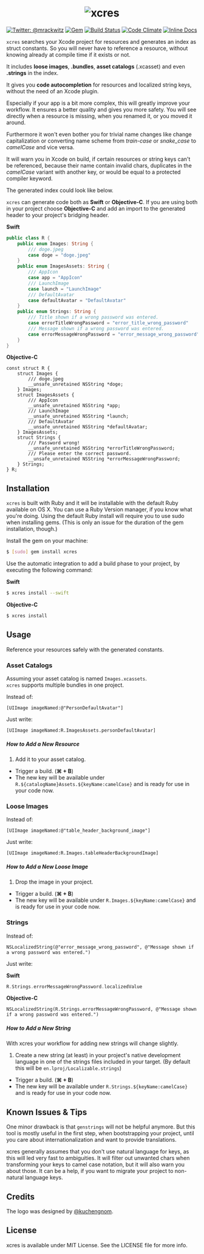# <center>![xcres](/../assets/xcres_banner.png?raw=true)</center>

[![Twitter: @mrackwitz](https://img.shields.io/badge/contact-@mrackwitz-blue.svg?style=flat)](https://twitter.com/mrackwitz)
[![Gem](https://img.shields.io/gem/v/xcres.svg?style=flat)](http://rubygems.org/gems/xcres)
[![Build Status](https://img.shields.io/travis/mrackwitz/xcres/master.svg?style=flat)](https://travis-ci.org/mrackwitz/xcres)
[![Code Climate](https://img.shields.io/codeclimate/github/mrackwitz/xcres.svg?style=flat)](https://codeclimate.com/github/mrackwitz/xcres)
[![Inline Docs](http://inch-ci.org/github/mrackwitz/xcres.svg?branch=master&style=flat)](http://inch-ci.org/github/mrackwitz/xcres)

`xcres` searches your Xcode project for resources and generates an index
as struct constants. So you will never have to reference a resource, without
knowing already at compile time if it exists or not.

It includes **loose images**, **.bundles**, **asset catalogs** (.xcasset)
and even **.strings** in the index.

It gives you **code autocompletion** for resources and localized string keys,
without the need of an Xcode plugin.

Especially if your app is a bit more complex, this will greatly improve your
workflow. It ensures a better quality and gives you more safety.
You will see directly when a resource is missing, when you renamed it,
or you moved it around.

Furthermore it won't even bother you for trivial name changes like change
capitalization or converting name scheme from *train-case* or *snake_case* to
*camelCase* and vice versa.

It will warn you in Xcode on build, if certain resources or string keys can't be
referenced, because their name contain invalid chars, duplicates in the
*camelCase* variant with another key, or would be equal to a protected compiler
keyword.

The generated index could look like below.

`xcres` can generate code both as **Swift** or **Objective-C**.
If you are using both in your project choose **Objective-C** and add an import to
the generated header to your project's bridging header.

**Swift**
```swift
public class R {
    public enum Images: String {
        /// doge.jpeg
        case doge = "doge.jpeg"
    }
    public enum ImagesAssets: String {
        /// AppIcon
        case app = "AppIcon"
        /// LaunchImage
        case launch = "LaunchImage"
        /// DefaultAvatar
        case defaultAvatar = "DefaultAvatar"
    }
    public enum Strings: String {
        /// Title shown if a wrong password was entered.
        case errorTitleWrongPassword = "error_title_wrong_password"
        /// Message shown if a wrong password was entered.
        case errorMessageWrongPassword = "error_message_wrong_password"
    }
}
```

**Objective-C**
```objc
const struct R {
    struct Images {
        /// doge.jpeg
        __unsafe_unretained NSString *doge;
    } Images;
    struct ImagesAssets {
        /// AppIcon
        __unsafe_unretained NSString *app;
        /// LaunchImage
        __unsafe_unretained NSString *launch;
        /// DefaultAvatar
        __unsafe_unretained NSString *defaultAvatar;
    } ImagesAssets;
    struct Strings {
        /// Password wrong!
        __unsafe_unretained NSString *errorTitleWrongPassword;
        /// Please enter the correct password.
        __unsafe_unretained NSString *errorMessageWrongPassword;
    } Strings;
} R;
```


## Installation

`xcres` is built with Ruby and it will be installable with the default
Ruby available on OS X. You can use a Ruby Version manager, if you know
what you're doing.
Using the default Ruby install will require you to use sudo when
installing gems. (This is only an issue for the duration of the gem
installation, though.)

Install the gem on your machine:

```bash
$ [sudo] gem install xcres
```

Use the automatic integration to add a build phase to your project,
by executing the following command:

**Swift**
```bash
$ xcres install --swift
```

**Objective-C**
```bash
$ xcres install
```


## Usage

Reference your resources safely with the generated constants.

### Asset Catalogs

Assuming your asset catalog is named `Images.xcassets`.  
`xcres` supports multiple bundles in one project.

Instead of:

```objc
[UIImage imageNamed:@"PersonDefaultAvatar"]
```

Just write:

```objc
[UIImage imageNamed:R.ImagesAssets.personDefaultAvatar]
```

##### How to Add a New Resource

1. Add it to your asset catalog.
- Trigger a build. (**⌘ + B**)
- The new key will be available under
  `R.${catalogName}Assets.${keyName:camelCase}`
  and is ready for use in your code now.


### Loose Images

Instead of:

```objc
[UIImage imageNamed:@"table_header_background_image"]
```

Just write:

```objc
[UIImage imageNamed:R.Images.tableHeaderBackgroundImage]
```

##### How to Add a New Loose Image

1. Drop the image in your project.
- Trigger a build. (**⌘ + B**)
- The new key will be available under `R.Images.${keyName:camelCase}`
  and is ready for use in your code now.


### Strings

Instead of:

```objc
NSLocalizedString(@"error_message_wrong_password", @"Message shown if a wrong password was entered.")
```

Just write:

**Swift**
```swift
R.Strings.errorMessageWrongPassword.localizedValue
```

**Objective-C**
```objc
NSLocalizedString(R.Strings.errorMessageWrongPassword, @"Message shown if a wrong password was entered.")
```


##### How to Add a New String

With xcres your workflow for adding new strings will change slightly.

1. Create a new string (at least) in your project's native development
  language in one of the strings files included in your target.
  (By default this will be `en.lproj/Localizable.strings`)
- Trigger a build. (**⌘ + B**)
- The new key will be available under `R.Strings.${keyName:camelCase}`
  and is ready for use in your code now.


## Known Issues & Tips

One minor drawback is that `genstrings` will not be helpful anymore.
But this tool is mostly useful in the first step, when bootstrapping
your project, until you care about internationalization and want to
provide translations.

xcres generally assumes that you don't use natural language for keys,
as this will led very fast to ambiguities. It will filter out unwanted
chars when transforming your keys to camel case notation, but it will
also warn you about those. It can be a help, if you want to migrate
your project to non-natural language keys.


## Credits

The logo was designed by [@kuchengnom](https://github.com/kuchengnom).


## License

xcres is available under MIT License.
See the LICENSE file for more info.
